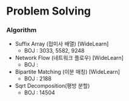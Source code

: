 # Problem Solving

### Algorithm

- Suffix Array (접미사 배열) [WideLearn]
  - BOJ : 3033, 5582, 9248 
- Network Flow (네트워크 플로우) [WideLearn]
  - BOJ : 
- Bipartite Matching (이분 매칭) [WideLearn]
  - BOJ : 2188
- Sqrt Decomposition(평방 분할)
  - BOJ : 14504